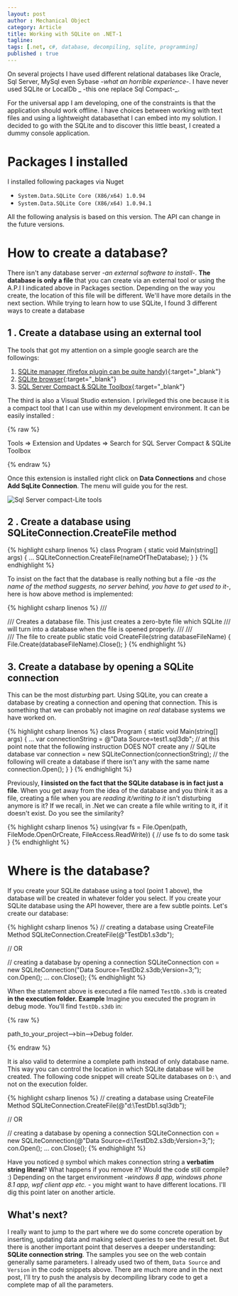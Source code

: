 ```yaml
---
layout: post
author : Mechanical Object
category: Article
title: Working with SQLite on .NET-1
tagline: 
tags: [.net, c#, database, decompiling, sqlite, programming]
published : true
---
```

On several projects I have used different relational databases like Oracle, Sql Server, 
MySql even Sybase _-what an horrible experience-_. I have never used SQLite or LocalDb _
-this one replace Sql Compact-_.

For the universal app I am developing, one of the constraints is that the application 
should work offline. I have choices between working with text files and using a 
lightweight databasethat I can embed into my solution. I decided to go with the SQLite 
and to discover this little beast, I created a dummy console application.

<!--more-->

# Packages I installed

I installed following packages via Nuget 

* `System.Data.SQLite Core (X86/x64) 1.0.94`
* `System.Data.SQLite Core (X86/x64) 1.0.94.1`

All the following analysis is based on this version. The API can change in the future 
versions.

# How to create a database?

There isn't any database server _-an external software to install-_. 
**The database is only a file** that you can create via an external tool or using 
the A.P.I I indicated above in Packages section. Depending on the way you create, 
the location of this file will be different. We'll have more details in the next 
section. While trying to learn how to use SQLite, I found 3 different ways to 
create a database

## 1 . Create a database using an external tool

The tools that got my attention on a simple google search are the followings:

1.  [SQLite manager (firefox plugin can be quite handy)](https://addons.mozilla.org/en-US/firefox/addon/sqlite-manager/){:target="_blank"}
2.  [SQLite browser](http://sourceforge.net/projects/sqlitebrowser/){:target="_blank"}
3.  [SQL Server Compact & SQLite Toolbox](http://sqlcetoolbox.codeplex.com/){:target="_blank"}

The third is also a Visual Studio extension. I privileged this one because it is a compact 
tool that I can use within my development environment. It can be easily installed :

{% raw %}

Tools ⇒ Extension and Updates ⇒ Search for SQL Server Compact & SQLite Toolbox

{% endraw %}


Once this extension is installed right click on **Data Connections** and chose 
**Add SqLite Connection**. The menu will guide you for the rest.

![Sql Server compact-Lite tools](http://i.imgur.com/HBvn7Us.png)

## 2 . Create a database using SQLiteConnection.CreateFile method

{% highlight csharp linenos %}
class Program
{
    static void Main(string[] args)
    {
    ...
    SQLiteConnection.CreateFile(nameOfTheDatabase);
    }
}
{% endhighlight %}


To insist on the fact that the database is really nothing but a file 
_-as the name of the method suggests, no server behind, you have to get used to 
it-_, here is how above method is implemented:

{% highlight csharp linenos %}
 /// <summary>
 /// Creates a database file.  This just creates a zero-byte file which SQLite
 ///             will turn into a database when the file is opened properly.
 /// 
 /// </summary>
 /// <param name="databaseFileName">The file to create</param>
 public static void CreateFile(string databaseFileName)
 {
   File.Create(databaseFileName).Close();
 }
{% endhighlight %}


## 3\. Create a database by opening a SQLite connection

This can be the most _disturbing_ part. Using SQLite, you can create a database by creating a connection and opening that connection. This is something that we can probably not imagine on _real_ database systems we have worked on.

{% highlight csharp linenos %}
class Program
{
    static void Main(string[] args)
    {
        ...
        var connectionString = @"Data Source=test1.sql3db";
        // at this point note that the following instruction DOES NOT create any 
        // SQLite database
        var connection = new SQLiteConnection(connectionString);
        // the following will create a database if there isn't any with the same name
        connection.Open();
    }
}
{% endhighlight %}


Previously, **I insisted on the fact that the SQLite database is in fact just a file**. 
When you get away from the idea of the database and you think it as a file, creating 
a file when you are _reading it/writing to it_ isn't disturbing anymore is it? If we 
recall, in .Net we can create a file while writing to it, if it doesn't exist. 
Do you see the similarity?

{% highlight csharp linenos %}
using(var fs = File.Open(path, FileMode.OpenOrCreate, FileAccess.ReadWrite))
{
    // use fs to do some task 
}
{% endhighlight %}


# Where is the database?

If you create your SQLite database using a tool (point 1 above), the database will be 
created in whatever folder you select. If you create your SQLite database using the API 
however, there are a few subtle points. Let's create our database:

{% highlight csharp linenos %}
// creating a database using CreateFile Method
SQLiteConnection.CreateFile(@"TestDb1.s3db");

// OR

// creating a database by opening a connection
SQLiteConnection con = new SQLiteConnection("Data Source=TestDb2.s3db;Version=3;");
con.Open();
...
con.Close();
{% endhighlight %}


When the statement above is executed a file named `TestDb.s3db` is created 
**in the execution folder.** **Example** Imagine you executed the program in 
debug mode. You'll find `TestDb.s3db` in:

{% raw %}

path_to_your_project-->bin-->Debug folder.

{% endraw %}


It is also valid to determine a complete path instead of only database name. This way you 
can control the location in which SQLite database will be created. The following code 
snippet will create SQLite databases on `D:\` and not on the execution folder.

{% highlight csharp linenos %}
// creating a database using CreateFile Method
SQLiteConnection.CreateFile(@"d:\TestDb1.sql3db");

// OR

// creating a database by opening a connection
SQLiteConnection con = new SQLiteConnection(@"Data Source=d:\TestDb2.s3db;Version=3;");
con.Open();
...
con.Close();
{% endhighlight %}


Have you noticed `@` symbol which makes connection string a **verbatim string literal**? 
What happens if you remove it? Would the code still compile? :) Depending on the target 
environment _-windows 8 app, windows phone 8.1 app, wpf client app etc. -_ you might want 
to have different locations. I'll dig this point later on another article.

## What's next?

I really want to jump to the part where we do some concrete operation by inserting, 
updating data and making select queries to see the result set. But there is another 
important point that deserves a deeper understanding: **SQLite connection string**. 
The samples you see on the web contain generally same parameters. I already used two 
of them, `Data Source` and `Version` in the code snippets above. There are much more 
and in the next post, I'll try to push the analysis by decompiling library code to get 
a complete map of all the parameters.